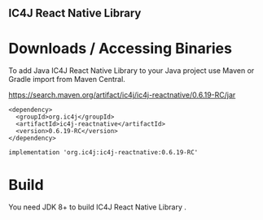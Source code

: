 ## IC4J React Native Library 



# Downloads / Accessing Binaries

To add Java IC4J React Native Library to your Java project use Maven or Gradle import from Maven Central.

<a href="https://search.maven.org/artifact/ic4j/ic4j-reactnative/0.6.19-RC/jar">
https://search.maven.org/artifact/ic4j/ic4j-reactnative/0.6.19-RC/jar
</a>

```
<dependency>
  <groupId>org.ic4j</groupId>
  <artifactId>ic4j-reactnative</artifactId>
  <version>0.6.19-RC</version>
</dependency>
```

```
implementation 'org.ic4j:ic4j-reactnative:0.6.19-RC'
```


# Build

You need JDK 8+ to build IC4J React Native Library .
